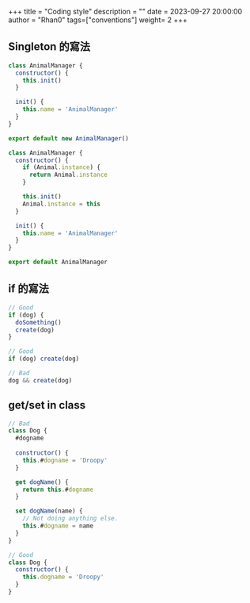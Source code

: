 +++
title = "Coding style"
description = ""
date = 2023-09-27 20:00:00
author = "Rhan0"
tags=["conventions"]
weight= 2
+++

## Singleton 的寫法

```javascript
class AnimalManager {
  constructor() {
    this.init()
  }

  init() {
    this.name = 'AnimalManager'
  }
}

export default new AnimalManager()

class AnimalManager {
  constructor() {
    if (Animal.instance) {
      return Animal.instance
    }

    this.init()
    Animal.instance = this
  }

  init() {
    this.name = 'AnimalManager'
  }
}

export default AnimalManager
```

## if 的寫法

```javascript
// Good
if (dog) {
  doSomething()
  create(dog)
}

// Good
if (dog) create(dog)

// Bad
dog && create(dog)
```

## get/set in class

```javascript
// Bad
class Dog {
  #dogname
  
  constructor() {
    this.#dogname = 'Droopy'
  }

  get dogName() {
    return this.#dogname
  }

  set dogName(name) {
    // Not doing anything else. 
    this.#dogname = name
  }
}

// Good
class Dog {  
  constructor() {
    this.dogname = 'Droopy'
  }
}
```